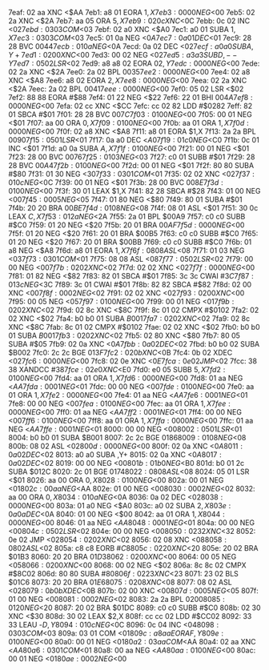 7eaf: 02 aa     XNC    <$AA
7eb1: a8 01     EORA   $1,X
7eb3: 00 00     NEG    <$00
7eb5: 02 2a     XNC    <$2A
7eb7: aa 05     ORA    $5,X
7eb9: 02 0c     XNC    <$0C
7ebb: 0c 02     INC    <$02
7ebd: 03 03     COM    <$03
7ebf: 02 a0     XNC    <$A0
7ec1: a0 01     SUBA   $1,X
7ec3: 03 03     COM    <$03
7ec5: 01 0a     NEG    <$0A
7ec7: 0a 01     DEC    <$01
7ec9: 28 28     BVC    $0044
7ecb: 01 0a     NEG    <$0A
7ecd: 0a 02     DEC    <$02
7ecf: a0 a0     SUBA   ,Y+
7ed1: 02 00     XNC    <$00
7ed3: 00 02     NEG    <$02
7ed5: a3 a3     SUBD   ,--Y
7ed7: 05 02     LSR    <$02
7ed9: a8 a8 02  EORA   $02,Y
7edc: 00 00     NEG    <$00
7ede: 02 2a     XNC    <$2A
7ee0: 2a 02     BPL    $0035
7ee2: 00 00     NEG    <$00
7ee4: 02 a8     XNC    <$A8
7ee6: a8 02     EORA   $2,X
7ee8: 00 00     NEG    <$00
7eea: 02 2a     XNC    <$2A
7eec: 2a 02     BPL    $0041
7eee: 00 00     NEG    <$00
7ef0: 05 02     LSR    <$02
7ef2: 88 88     EORA   #$88
7ef4: 01 22     NEG    <$22
7ef6: 22 01     BHI    $004A
7ef8: 00 00     NEG    <$00
7efa: 02 cc     XNC    <$CC
7efc: cc 02 82  LDD    #$0282
7eff: 82 01     SBCA   #$01
7f01: 28 28     BVC    $007C
7f03: 01 00     NEG    <$00
7f05: 00 01     NEG    <$01
7f07: aa 00     ORA    $0,X
7f09: 01 00     NEG    <$00
7f0b: aa 01     ORA    $1,X
7f0d: 00 00     NEG    <$00
7f0f: 02 a8     XNC    <$A8
7f11: a8 01     EORA   $1,X
7f13: 2a 2a     BPL    $0090
7f15: 05 01     LSR    <$01
7f17: 0a a0     DEC    <$A0
7f19: 01 c0     NEG    <$C0
7f1b: 0c 01     INC    <$01
7f1d: a0 0a     SUBA   $A,X
7f1f: 01 00     NEG    <$00
7f21: 00 01     NEG    <$01
7f23: 28 00     BVC    $0076
7f25: 01 03     NEG    <$03
7f27: c0 01     SUBB   #$01
7f29: 28 28     BVC    $00A4
7f2b: 01 00     NEG    <$00
7f2d: 00 01     NEG    <$01
7f2f: 80 80     SUBA   #$80
7f31: 01 30     NEG    <$30
7f33: 03 01     COM    <$01
7f35: 02 02     XNC    <$02
7f37: 01 0c     NEG    <$0C
7f39: 00 01     NEG    <$01
7f3b: 28 00     BVC    $008E
7f3d: 01 00     NEG    <$00
7f3f: 30 01     LEAX   $1,X
7f41: 82 28     SBCA   #$28
7f43: 01 00     NEG    <$00
7f45: 00 05     NEG    <$05
7f47: 01 80     NEG    <$80
7f49: 80 01     SUBA   #$01
7f4b: 20 20     BRA    $00BE
7f4d: 01 08     NEG    <$08
7f4f: 08 01     ASL    <$01
7f51: 30 0c     LEAX   $C,X
7f53: 01 2a     NEG    <$2A
7f55: 2a 01     BPL    $00A9
7f57: c0 c0     SUBB   #$C0
7f59: 01 20     NEG    <$20
7f5b: 20 01     BRA    $00AF
7f5d: 00 00     NEG    <$00
7f5f: 01 20     NEG    <$20
7f61: 20 01     BRA    $00B5
7f63: c0 c0     SUBB   #$C0
7f65: 01 20     NEG    <$20
7f67: 20 01     BRA    $00BB
7f69: c0 c0     SUBB   #$C0
7f6b: 01 a8     NEG    <$A8
7f6d: a8 01     EORA   $1,X
7f6f: 08 08     ASL    <$08
7f71: 01 03     NEG    <$03
7f73: 03 01     COM    <$01
7f75: 08 08     ASL    <$08
7f77: 05 02     LSR    <$02
7f79: 00 00     NEG    <$00
7f7b: 02 02     XNC    <$02
7f7d: 02 02     XNC    <$02
7f7f: 00 00     NEG    <$00
7f81: 01 82     NEG    <$82
7f83: 82 01     SBCA   #$01
7f85: 3c 3c     CWAI   #$3C
7f87: 01 3c     NEG    <$3C
7f89: 3c 01     CWAI   #$01
7f8b: 82 82     SBCA   #$82
7f8d: 02 00     XNC    <$00
7f8f: 00 02     NEG    <$02
7f91: 02 02     XNC    <$02
7f93: 02 00     XNC    <$00
7f95: 00 05     NEG    <$05
7f97: 01 00     NEG    <$00
7f99: 00 01     NEG    <$01
7f9b: 02 02     XNC    <$02
7f9d: 02 8c     XNC    <$8C
7f9f: 8c 01 02  CMPX   #$0102
7fa2: 02 02     XNC    <$02
7fa4: b0 b0 01  SUBA   $B001
7fa7: 02 02     XNC    <$02
7fa9: 02 8c     XNC    <$8C
7fab: 8c 01 02  CMPX   #$0102
7fae: 02 02     XNC    <$02
7fb0: b0 b0 01  SUBA   $B001
7fb3: 02 02     XNC    <$02
7fb5: 02 80     XNC    <$80
7fb7: 80 05     SUBA   #$05
7fb9: 02 0a     XNC    <$0A
7fbb: 0a 02     DEC    <$02
7fbd: b0 b0 02  SUBA   $B002
7fc0: 2c 2c     BGE    $013F
7fc2: 02 0b     XNC    <$0B
7fc4: 0b 02     XDEC   <$02
7fc6: 00 00     NEG    <$00
7fc8: 02 0e     XNC    <$0E
7fca: 0e 02     JMP    <$02
7fcc: 38 38     XANDCC #$38
7fce: 02 e0     XNC    <$E0
7fd0: e0 05     SUBB   $5,X
7fd2: 01 00     NEG    <$00
7fd4: aa 01     ORA    $1,X
7fd6: 00 00     NEG    <$00
7fd8: 01 aa     NEG    <$AA
7fda: 00 01     NEG    <$01
7fdc: 00 00     NEG    <$00
7fde: 01 00     NEG    <$00
7fe0: aa 01     ORA    $1,X
7fe2: 00 00     NEG    <$00
7fe4: 01 aa     NEG    <$AA
7fe6: 00 01     NEG    <$01
7fe8: 00 00     NEG    <$00
7fea: 01 00     NEG    <$00
7fec: aa 01     ORA    $1,X
7fee: 00 00     NEG    <$00
7ff0: 01 aa     NEG    <$AA
7ff2: 00 01     NEG    <$01
7ff4: 00 00     NEG    <$00
7ff6: 01 00     NEG    <$00
7ff8: aa 01     ORA    $1,X
7ffa: 00 00     NEG    <$00
7ffc: 01 aa     NEG    <$AA
7ffe: 00 01     NEG    <$01
8000: 00 00     NEG    <$00
8002: 05 01     LSR    <$01
8004: b0 b0 01  SUBA   $B001
8007: 2c 2c     BGE    $0186
8009: 01 08     NEG    <$08
800b: 08 02     ASL    <$02
800d: 00 00     NEG    <$00
800f: 02 0a     XNC    <$0A
8011: 0a 02     DEC    <$02
8013: a0 a0     SUBA   ,Y+
8015: 02 0a     XNC    <$0A
8017: 0a 02     DEC    <$02
8019: 00 00     NEG    <$00
801b: 01 b0     NEG    <$B0
801d: b0 01 2c  SUBA   $012C
8020: 2c 01     BGE    $0174
8022: 08 08     ASL    <$08
8024: 05 01     LSR    <$01
8026: aa 00     ORA    $0,X
8028: 01 00     NEG    <$00
802a: 00 01     NEG    <$01
802c: 00 aa     NEG    <$AA
802e: 01 00     NEG    <$00
8030: 00 02     NEG    <$02
8032: aa 00     ORA    $0,X
8034: 01 0a     NEG    <$0A
8036: 0a 02     DEC    <$02
8038: 00 00     NEG    <$00
803a: 01 a0     NEG    <$A0
803c: a0 02     SUBA   $2,X
803e: 0a 0a     DEC    <$0A
8040: 01 00     NEG    <$00
8042: aa 01     ORA    $1,X
8044: 00 00     NEG    <$00
8046: 01 aa     NEG    <$AA
8048: 00 01     NEG    <$01
804a: 00 00     NEG    <$00
804c: 05 02     LSR    <$02
804e: 00 00     NEG    <$00
8050: 02 32     XNC    <$32
8052: 0e 02     JMP    <$02
8054: 02 02     XNC    <$02
8056: 02 08     XNC    <$08
8058: 08 02     ASL    <$02
805a: c8 c8     EORB   #$C8
805c: 02 20     XNC    <$20
805e: 20 02     BRA    $01B3
8060: 20 20     BRA    $01D3
8062: 02 00     XNC    <$00
8064: 00 05     NEG    <$05
8066: 02 00     XNC    <$00
8068: 00 02     NEG    <$02
806a: 8c 8c 02  CMPX   #$8C02
806d: 80 80     SUBA   #$80
806f: 02 23     XNC    <$23
8071: 23 02     BLS    $01C6
8073: 20 20     BRA    $01E6
8075: 02 08     XNC    <$08
8077: 08 02     ASL    <$02
8079: 0b 0b     XDEC   <$0B
807b: 02 00     XNC    <$00
807d: 00 05     NEG    <$05
807f: 01 00     NEG    <$00
8081: 00 02     NEG    <$02
8083: 2a 2a     BPL    $0200
8085: 01 20     NEG    <$20
8087: 20 02     BRA    $01DC
8089: c0 c0     SUBB   #$C0
808b: 02 30     XNC    <$30
808d: 30 02     LEAX   $2,X
808f: cc cc 02  LDD    #$CC02
8092: 33 33     LEAU   -$D,Y
8094: 01 0c     NEG    <$0C
8096: 0c 04     INC    <$04
8098: 03 03     COM    <$03
809a: 03 01     COM    <$01
809c: a8 aa     EORA   F,Y
809e: 01 00     NEG    <$00
80a0: 00 01     NEG    <$01
80a2: 03 aa     COM    <$AA
80a4: 02 aa     XNC    <$AA
80a6: 03 01     COM    <$01
80a8: 00 aa     NEG    <$AA
80aa: 01 00     NEG    <$00
80ac: 00 01     NEG    <$01
80ae: 00 02     NEG    <$00

